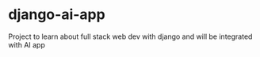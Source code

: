 # django-ai-app
Project to learn about full stack web dev with django and will be integrated with AI app
